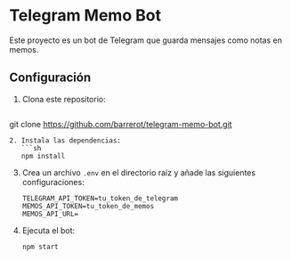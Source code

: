# Telegram Memo Bot

Este proyecto es un bot de Telegram que guarda mensajes como notas en memos.

## Configuración

1. Clona este repositorio:
   ```sh

git clone https://github.com/barrerot/telegram-memo-bot.git
```
2. Instala las dependencias:
   ```sh
   npm install
   ```
3. Crea un archivo `.env` en el directorio raíz y añade las siguientes configuraciones:
   ```plaintext
   TELEGRAM_API_TOKEN=tu_token_de_telegram
   MEMOS_API_TOKEN=tu_token_de_memos
   MEMOS_API_URL=
   ```
4. Ejecuta el bot:
   ```shhttps://tudominio_memos.com/api/v1/memos
   npm start
   ```

